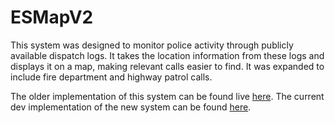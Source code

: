 # ESMapV2
This system was designed to monitor police activity through publicly available dispatch logs. It takes the location information from these logs and displays it on a map, making relevant calls easier to find. It was expanded to include fire department and highway patrol calls.

The older implementation of this system can be found live [here](http://davnit.net/esmap). 
The current dev implementation of the new system can be found [here](http://davnit.net/esmap2).
